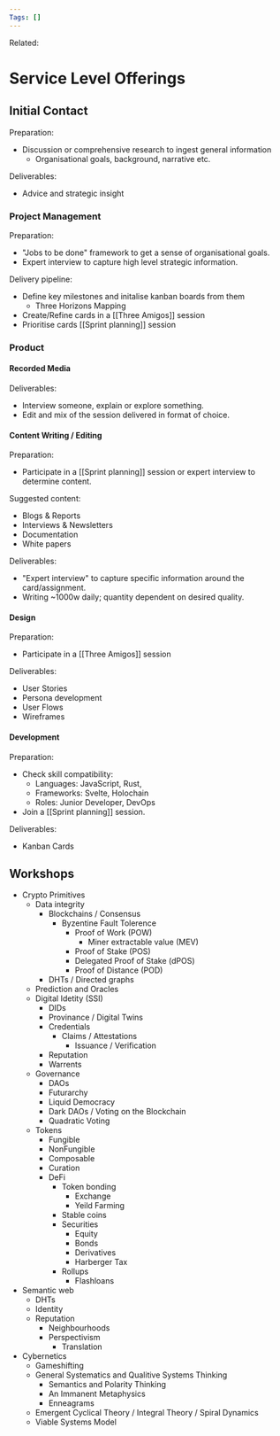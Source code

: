 ```yaml
---
Tags: []
---
```

Related: 
# Service Level Offerings

## Initial Contact
Preparation:
- Discussion or comprehensive research to ingest general information
	- Organisational goals, background, narrative etc.

Deliverables:
- Advice and strategic insight

### Project Management
Preparation:
- "Jobs to be done" framework to get a sense of organisational goals. 
- Expert interview to capture high level strategic information.

Delivery pipeline:
- Define key milestones and initalise kanban boards from them
	- Three Horizons Mapping
- Create/Refine cards in a [[Three Amigos]] session
- Prioritise cards [[Sprint planning]] session

### Product
#### Recorded Media
Deliverables:
- Interview someone, explain or explore something.
- Edit and mix of the session delivered in format of choice.

#### Content Writing / Editing
Preparation:
- Participate in a [[Sprint planning]] session or expert interview to determine content. 

Suggested content:
- Blogs & Reports
- Interviews & Newsletters
- Documentation
- White papers

Deliverables:
- "Expert interview" to capture specific information around the card/assignment.
- Writing ~1000w daily; quantity dependent on desired quality.

#### Design
Preparation: 
- Participate in a [[Three Amigos]] session

Deliverables:
- User Stories
- Persona development
- User Flows
- Wireframes

#### Development
Preparation:
- Check skill compatibility:
	- Languages: JavaScript, Rust,
	- Frameworks: Svelte, Holochain
	- Roles: Junior Developer, DevOps
- Join a [[Sprint planning]] session.

Deliverables:
- Kanban Cards

## Workshops
- Crypto Primitives
	- Data integrity
		- Blockchains / Consensus
			- Byzentine Fault Tolerence
				- Proof of Work (POW)
					- Miner extractable value (MEV)
				- Proof of Stake (POS)
				- Delegated Proof of Stake (dPOS)
				- Proof of Distance (POD)
		- DHTs / Directed graphs
	- Prediction and Oracles
	- Digital Idetity (SSI)
		- DIDs 
		- Provinance / Digital Twins
		- Credentials
			- Claims / Attestations
				- Issuance / Verification
		- Reputation
		- Warrents
	- Governance
		- DAOs
		- Futurarchy
		- Liquid Democracy
		- Dark DAOs / Voting on the Blockchain
		- Quadratic Voting
	- Tokens
		- Fungible
		- NonFungible
		- Composable
		- Curation
		- DeFi
			- Token bonding
				- Exchange
				- Yeild Farming	
			- Stable coins
			- Securities
				- Equity
    			- Bonds
    			- Derivatives
    			- Harberger Tax
			- Rollups
				- Flashloans
- Semantic web
	- DHTs 	
	- Identity
	- Reputation
		- Neighbourhoods	
		- Perspectivism 
			- Translation
- Cybernetics 
	- Gameshifting
	- General Systematics and Qualitive Systems Thinking
		- Semantics and Polarity Thinking
		- An Immanent Metaphysics
		- Enneagrams
	- Emergent Cyclical Theory / Integral Theory / Spiral Dynamics
	- Viable Systems Model



